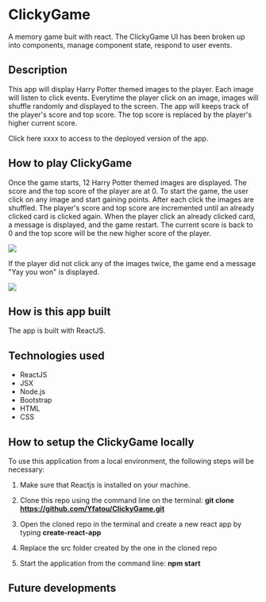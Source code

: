 # ClickyGame
A memory game buit with react. The ClickyGame UI has been broken up into components, manage component state, respond to user events.


## Description 
This app will display Harry Potter themed images to the player. Each image will listen to click events. Everytime the player click on an image, images will shuffle randomly and displayed to the screen. 
The app will keeps track of the player's score and top score. The top score is replaced by the player's higher current score.

Click here xxxx to access to the deployed version of the app.


## How to play ClickyGame
Once the game starts, 12 Harry Potter themed images are displayed.
The score and the top score of the player are at 0. To start the game, the user click on any image and start gaining points.
After each click the images are shuffled. The player's score and top score are incremented until an already clicked card is clicked again.
When the player click an already clicked card, a message is displayed, and the game restart. The current score is back to 0 and the top score will be the new higher score of the player.


![](clicky_demo1.gif)

If the player did not click any of the images twice, the game end a message "Yay you won" is displayed.

![](clicky_demo2.gif)


## How is this app built
The app is built with ReactJS.


## Technologies used
 * ReactJS
 * JSX
 * Node.js
 * Bootstrap
 * HTML
 * CSS
 

## How to setup the ClickyGame locally
To use this application from a local environment, the following steps will be necessary:
 
 1. Make sure that Reactjs is installed on your machine.

 2. Clone this repo using the command line on the terminal: __git clone https://github.com/Yfatou/ClickyGame.git__

 3. Open the cloned repo in the terminal and create a new react app by typing __create-react-app__

 4. Replace the src folder created by the one in the cloned repo

 5. Start the application from the command line: __npm start__


## Future developments
 



